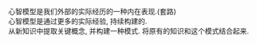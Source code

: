 



心智模型是我们外部的实际经历的一种内在表现.(套路)  
心智模型是通过更多的实际经验, 持续构建的.  
从新知识中提取关键概念, 并构建一种模式. 将原有的知识和这个模式结合起来.  


